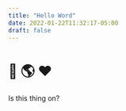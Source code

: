 ```yaml
---
title: "Hello Word"
date: 2022-01-22T11:32:17-05:00
draft: false
---
```


# 👋 🌎 ❤️

Is this thing on?
